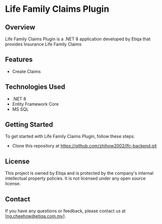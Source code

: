 # Life Family Claims Plugin

## Overview
Life Family Claims Plugin is a .NET 8 application developed by Etiqa that provides Insurance Life Family Claims

## Features
- Create Claims 

## Technologies Used
- .NET 8
- Entity Framework Core
- MS SQL


## Getting Started
To get started with Life Family Claims Plugin, follow these steps:
- Clone this repository at https://github.com/zhihow2002/lfc-backend.git

## License
This project is owned by Etiqa and is protected by the company's internal intellectual property policies. It is not licensed under any open source license.

## Contact
If you have any questions or feedback, please contact us at [ng.cheehow@etiqa.com.my].

